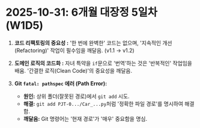 # 2025-10-31: 6개월 대장정 5일차 (W1D5)

1.  **코드 리팩토링의 중요성 :**
    '한 번에 완벽한' 코드는 없으며, '지속적인 개선(Refactoring)' 작업이 필수임을 깨달음. (v1.1 -> v1.2)

2.  **도메인 로직의 코드화 :**
    자녀 특약을 `if`문으로 '번역'하는 것은 '반복적인' 작업임을 배움. '간결한 로직(Clean Code)'의 중요성을 깨달음.

3.  **Git `fatal: pathspec` 에러 (Path Error):**
    * **원인:** 상위 폴더(잘못된 경로)에서 `git add` 시도.
    * **해결:** `git add PJT-0.../Car_...py`처럼 '정확한 파일 경로'를 명시하여 해결함.
    * **깨달음:** Git 명령어는 '현재 경로'가 '매우' 중요함을 명심.